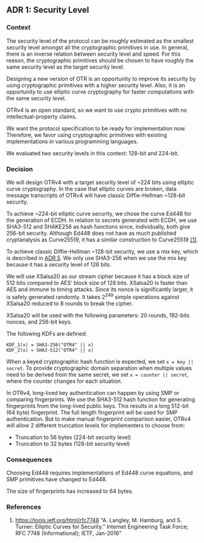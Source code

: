 ## ADR 1: Security Level

### Context

The security level of the protocol can be roughly estimated as the smallest
security level amongst all the cryptographic primitives in use. In general,
there is an inverse relation between security level and speed. For this reason,
the cryptographic primitives should be chosen to have roughly the same security
level as the target security level.

Designing a new version of OTR is an opportunity to improve its security by
using cryptographic primitives with a higher security level. Also, it is an
opportunity to use elliptic curve cryptography for faster computations with the
same security level.

OTRv4 is an open standard, so we want to use crypto primitives with no
intellectual-property claims.

We want the protocol specification to be ready for implementation now.
Therefore, we favor using cryptographic primitives with existing implementations
in various programming languages.

We evaluated two security levels in this context: 128-bit and 224-bit.

### Decision

We will design OTRv4 with a target security level of ~224 bits using elliptic
curve cryptography. In the case that elliptic curves are broken, data message
transcripts of OTRv4 will have classic Diffie-Hellman ~128-bit security.

To achieve ~224-bit elliptic curve security, we chose the curve Ed448 for the
generation of ECDH. In relation to secrets generated with ECDH, we use SHA3-512
and SHAKE256 as hash functions since, individually, both give 256-bit security.
Although Ed448 does not have as much published cryptanalysis as Curve25519, it
has a similar construction to Curve25519 [\[1\]](#references).

To achieve classic Diffie-Hellman ~128-bit security, we use a mix key, which is
described in [ADR 5](https://github.com/twstrike/otrv4/blob/master/architecture-decisions/005-mix-key.md). We only use SHA3-256 when we use the mix key because
it has a security level of 128 bits.

We will use XSalsa20 as our stream cipher because it has a block size of 512
bits compared to AES' block size of 128 bits. XSalsa20 is faster than AES and immune to
timing attacks. Since its nonce is significantly larger, it is safely generated
randomly. It takes 2<sup>249</sup> simple operations against XSalsa20 reduced to
8 rounds to break the cipher.

XSalsa20 will be used with the following parameters: 20 rounds, 192-bits nonces,
and 256-bit keys.

The following KDFs are defined:
```
KDF_1(x) = SHA3-256("OTR4" || x)
KDF_2(x) = SHA3-512("OTR4" || x)
```

When a keyed cryptographic hash function is expected, we set `x = key || secret`.
To provide cryptographic domain separation when multiple values need to be
derived from the same secret, we set `x = counter || secret`, where the counter
changes for each situation.

In OTRv4, long-lived key authentication can happen by using SMP or comparing
fingerprints. We use the SHA3-512 hash function for generating fingerprints
from the long-lived public keys. This results in a long 512-bit (64 byte)
fingerprint. The full length fingerprint will be used for SMP authentication.
But to make manual fingerprint comparison easier, OTRv4 will allow 2 different
truncation levels for implementers to choose from:

* Truncation to 56 bytes (224-bit security level)
* Truncation to 32 bytes (128-bit security level)

### Consequences

Choosing Ed448 requires implementations of Ed448 curve equations, and SMP
primitives have changed to Ed448.

The size of fingerprints has increased to 64 bytes.

### References

1. https://tools.ietf.org/html/rfc7748 "A. Langley, M. Hamburg,
and S. Turner: Elliptic Curves for Security.” Internet Engineering Task Force;
RFC 7748 (Informational); IETF, Jan-2016"
